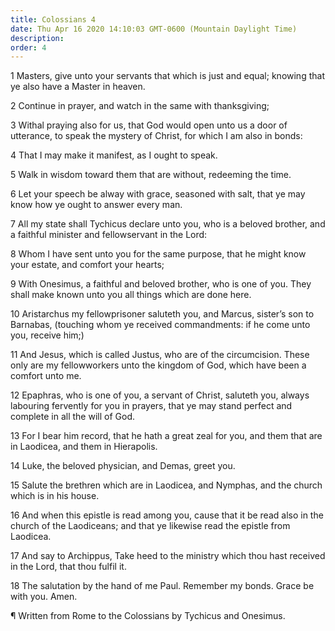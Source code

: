 ```yaml
---
title: Colossians 4
date: Thu Apr 16 2020 14:10:03 GMT-0600 (Mountain Daylight Time)
description: 
order: 4
---
```


<p>
  1 Masters, give unto your servants that which is just and equal; knowing that
  ye also have a Master in heaven.
</p>
<p>2 Continue in prayer, and watch in the same with thanksgiving;</p>
<p>
  3 Withal praying also for us, that God would open unto us a door of utterance,
  to speak the mystery of Christ, for which I am also in bonds:
</p>
<p>4 That I may make it manifest, as I ought to speak.</p>
<p>5 Walk in wisdom toward them that are without, redeeming the time.</p>
<p>
  6 Let your speech be alway with grace, seasoned with salt, that ye may know
  how ye ought to answer every man.
</p>
<p>
  7 All my state shall Tychicus declare unto you, who is a beloved brother, and
  a faithful minister and fellowservant in the Lord:
</p>
<p>
  8 Whom I have sent unto you for the same purpose, that he might know your
  estate, and comfort your hearts;
</p>
<p>
  9 With Onesimus, a faithful and beloved brother, who is one of you. They shall
  make known unto you all things which are done here.
</p>
<p>
  10 Aristarchus my fellowprisoner saluteth you, and Marcus, sister&#x2019;s son
  to Barnabas, (touching whom ye received commandments: if he come unto you,
  receive him;)
</p>
<p>
  11 And Jesus, which is called Justus, who are of the circumcision. These only
  are my fellowworkers unto the kingdom of God, which have been a comfort unto
  me.
</p>
<p>
  12 Epaphras, who is one of you, a servant of Christ, saluteth you, always
  labouring fervently for you in prayers, that ye may stand perfect and complete
  in all the will of God.
</p>
<p>
  13 For I bear him record, that he hath a great zeal for you, and them that are
  in Laodicea, and them in Hierapolis.
</p>
<p>14 Luke, the beloved physician, and Demas, greet you.</p>
<p>
  15 Salute the brethren which are in Laodicea, and Nymphas, and the church
  which is in his house.
</p>
<p>
  16 And when this epistle is read among you, cause that it be read also in the
  church of the Laodiceans; and that ye likewise read the epistle from Laodicea.
</p>
<p>
  17 And say to Archippus, Take heed to the ministry which thou hast received in
  the Lord, that thou fulfil it.
</p>
<p>
  18 The salutation by the hand of me Paul. Remember my bonds. Grace be with
  you. Amen.
</p>
<div class="closing-block">
  <p>&#xB6; Written from Rome to the Colossians by Tychicus and Onesimus.</p>
</div>
